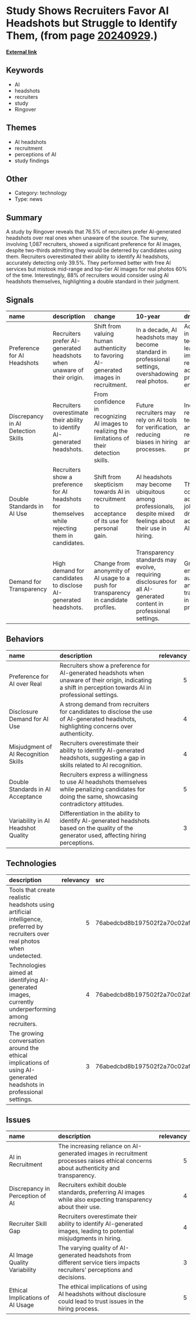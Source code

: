 # __Study Shows Recruiters Favor AI Headshots but Struggle to Identify Them__, (from page [20240929](https://kghosh.substack.com/p/20240929).)

__[External link](https://petapixel.com/2024/09/18/three-quarters-of-recruiters-prefer-ai-headshots-to-real-photos-according-to-study/?utm_medium=newsletter&_bhlid=0ce3ceccc2ed845738060ec41ea019d079f80343)__



## Keywords

* AI
* headshots
* recruiters
* study
* Ringover

## Themes

* AI headshots
* recruitment
* perceptions of AI
* study findings

## Other

* Category: technology
* Type: news

## Summary

A study by Ringover reveals that 76.5% of recruiters prefer AI-generated headshots over real ones when unaware of the source. The survey, involving 1,087 recruiters, showed a significant preference for AI images, despite two-thirds admitting they would be deterred by candidates using them. Recruiters overestimated their ability to identify AI headshots, accurately detecting only 39.5%. They performed better with free AI services but mistook mid-range and top-tier AI images for real photos 60% of the time. Interestingly, 88% of recruiters would consider using AI headshots themselves, highlighting a double standard in their judgment.

## Signals

| name                               | description                                                                                      | change                                                                                           | 10-year                                                                                                         | driving-force                                                                                          |   relevancy |
|:-----------------------------------|:-------------------------------------------------------------------------------------------------|:-------------------------------------------------------------------------------------------------|:----------------------------------------------------------------------------------------------------------------|:-------------------------------------------------------------------------------------------------------|------------:|
| Preference for AI Headshots        | Recruiters prefer AI-generated headshots when unaware of their origin.                           | Shift from valuing human authenticity to favoring AI-generated images in recruitment.            | In a decade, AI headshots may become standard in professional settings, overshadowing real photos.              | Advancements in AI technology leading to improved realism and acceptance in professional environments. |           4 |
| Discrepancy in AI Detection Skills | Recruiters overestimate their ability to identify AI-generated headshots.                        | From confidence in recognizing AI images to realizing the limitations of their detection skills. | Future recruiters may rely on AI tools for verification, reducing biases in hiring processes.                   | Increasing reliance on technology and AI tools in recruitment and hiring practices.                    |           5 |
| Double Standards in AI Use         | Recruiters show a preference for AI headshots for themselves while rejecting them in candidates. | Shift from skepticism towards AI in recruitment to acceptance of its use for personal gain.      | AI headshots may become ubiquitous among professionals, despite mixed feelings about their use in hiring.       | The pursuit of competitive advantage in job markets driving acceptance of AI tools.                    |           4 |
| Demand for Transparency            | High demand for candidates to disclose AI-generated headshots.                                   | Change from anonymity of AI usage to a push for transparency in candidate profiles.              | Transparency standards may evolve, requiring disclosures for all AI-generated content in professional settings. | Growing emphasis on authenticity and transparency in hiring processes.                                 |           4 |

## Behaviors

| name                                 | description                                                                                                                                                 |   relevancy |
|:-------------------------------------|:------------------------------------------------------------------------------------------------------------------------------------------------------------|------------:|
| Preference for AI over Real          | Recruiters show a preference for AI-generated headshots when unaware of their origin, indicating a shift in perception towards AI in professional settings. |           5 |
| Disclosure Demand for AI Use         | A strong demand from recruiters for candidates to disclose the use of AI-generated headshots, highlighting concerns over authenticity.                      |           4 |
| Misjudgment of AI Recognition Skills | Recruiters overestimate their ability to identify AI-generated headshots, suggesting a gap in skills related to AI recognition.                             |           4 |
| Double Standards in AI Acceptance    | Recruiters express a willingness to use AI headshots themselves while penalizing candidates for doing the same, showcasing contradictory attitudes.         |           5 |
| Variability in AI Headshot Quality   | Differentiation in the ability to identify AI-generated headshots based on the quality of the generator used, affecting hiring perceptions.                 |           3 |

## Technologies

| description                                                                                                                    |   relevancy | src                              |
|:-------------------------------------------------------------------------------------------------------------------------------|------------:|:---------------------------------|
| Tools that create realistic headshots using artificial intelligence, preferred by recruiters over real photos when undetected. |           5 | 76abedcbd8b197502f2a70c02af7a5fd |
| Technologies aimed at identifying AI-generated images, currently underperforming among recruiters.                             |           4 | 76abedcbd8b197502f2a70c02af7a5fd |
| The growing conversation around the ethical implications of using AI-generated headshots in professional settings.             |           3 | 76abedcbd8b197502f2a70c02af7a5fd |

## Issues

| name                             | description                                                                                                                          |   relevancy |
|:---------------------------------|:-------------------------------------------------------------------------------------------------------------------------------------|------------:|
| AI in Recruitment                | The increasing reliance on AI-generated images in recruitment processes raises ethical concerns about authenticity and transparency. |           5 |
| Discrepancy in Perception of AI  | Recruiters exhibit double standards, preferring AI images while also expecting transparency about their use.                         |           4 |
| Recruiter Skill Gap              | Recruiters overestimate their ability to identify AI-generated images, leading to potential misjudgments in hiring.                  |           4 |
| AI Image Quality Variability     | The varying quality of AI-generated headshots from different service tiers impacts recruiters' perceptions and decisions.            |           3 |
| Ethical Implications of AI Usage | The ethical implications of using AI headshots without disclosure could lead to trust issues in the hiring process.                  |           5 |